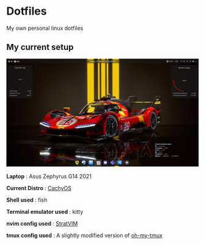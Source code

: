 # Dotfiles
My own personal linux dotfiles

## My current setup

![My desktop setup](./setup.png)

**Laptop** : Asus Zephyrus G14 2021

**Current Distro** : [CachyOS](https://cachyos.org/)

**Shell used** : fish

**Terminal emulator used** : kitty

**nvim config used** : [StratVIM](https://github.com/StratOS-Linux/StratVIM)

**tmux config used** : A slightly modified version of [oh-my-tmux](https://github.com/gpakosz/.tmux)
